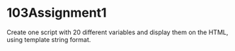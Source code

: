 # 103Assignment1
 Create one script with 20 different variables and display them on the HTML, using template string format.
